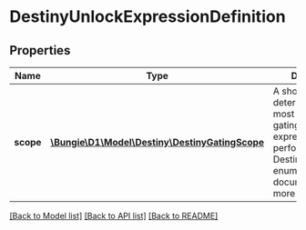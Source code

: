 # DestinyUnlockExpressionDefinition

## Properties
Name | Type | Description | Notes
------------ | ------------- | ------------- | -------------
**scope** | [**\Bungie\D1\Model\Destiny\DestinyGatingScope**](DestinyGatingScope.md) | A shortcut for determining the most restrictive gating that this expression performs. See the DestinyGatingScope enum&#39;s documentation for more details. | [optional] 

[[Back to Model list]](../README.md#documentation-for-models) [[Back to API list]](../README.md#documentation-for-api-endpoints) [[Back to README]](../README.md)



